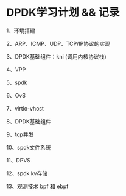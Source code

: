 # 		DPDK学习计划 && 记录

1、环境搭建

2、ARP、ICMP、UDP、TCP/IP协议的实现

3、DPDK基础组件：kni (调用内核协议栈)

4、VPP

5、spdk

6、OvS

7、virtio-vhost

8、DPDK基础组件

9、tcp并发

10、spdk文件系统

11、DPVS

12、spdk kv存储

13、观测技术 bpf 和 ebpf 